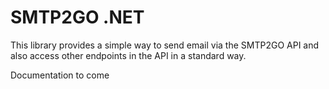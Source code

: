
# SMTP2GO .NET

This library provides a simple way to send email via the SMTP2GO API and also access other endpoints in the API in a standard way.

Documentation to come